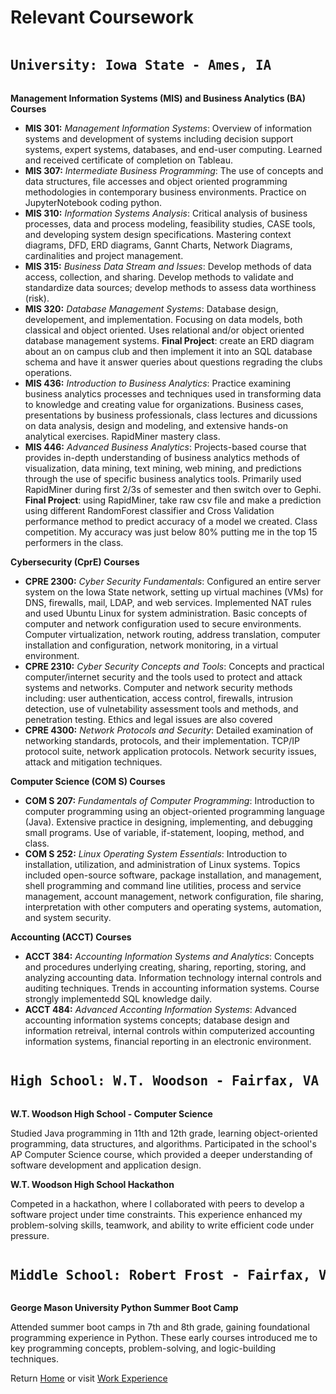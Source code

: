
<!DOCTYPE html>
<html lang="en">
<body>
    <h1>Relevant Coursework</h1>
    <pre><h2>University: Iowa State - Ames, IA</h2></pre>
    <p><strong>Management Information Systems (MIS) and Business Analytics (BA) Courses</strong></p>
    <ul>
        <li><strong>MIS 301:</strong> <em>Management Information Systems</em>: Overview of information systems and development of systems including decision support systems, expert systems, databases, and end-user computing. Learned and received certificate of completion on Tableau.</li>
        <li><strong>MIS 307:</strong> <em>Intermediate Business Programming</em>: The use of concepts and data structures, file accesses and object oriented programming methodologies in contemporary business environments. Practice on JupyterNotebook coding python.</li>
        <li><strong>MIS 310:</strong> <em>Information Systems Analysis</em>: Critical analysis of business processes, data and process modeling, feasibility studies, CASE tools, and developing system design specifications. Mastering context diagrams, DFD, ERD diagrams, Gannt Charts, Network Diagrams, cardinalities and project management.</li>
        <li><strong>MIS 315:</strong> <em>Business Data Stream and Issues</em>: Develop methods of data access, collection, and sharing. Develop methods to validate and standardize data sources; develop methods to assess data worthiness (risk).</li>
        <li><strong>MIS 320:</strong> <em>Database Management Systems</em>: Database design, developement, and implementation. Focusing on data models, both classical and object oriented. Uses relational and/or object oriented database management systems. <strong>Final Project</strong>: create an ERD diagram about an on campus club and then implement it into an SQL database schema and have it answer queries about questions regrading the clubs operations.</li>
        <li><strong>MIS 436:</strong> <em>Introduction to Business Analytics</em>: Practice examining business analytics processes and techniques used in transforming data to knowledge and creating value for organizations. Business cases, presentations by business professionals, class lectures and dicussions on data analysis, design and modeling, and extensive hands-on analytical exercises. RapidMiner mastery class.</li>        
        <li><strong>MIS 446:</strong> <em>Advanced Business Analytics</em>: Projects-based course that provides in-depth understanding of business analytics methods of visualization, data mining, text mining, web mining, and predictions through the use of specific business analytics tools. Primarily used RapidMiner during first 2/3s of semester and then switch over to Gephi. <strong>Final Project</strong>: using RapidMiner, take raw csv file and make a prediction using different RandomForest classifier and Cross Validation performance method to predict accuracy of a model we created. Class competition. My accuracy was just below 80% putting me in the top 15 performers in the class.</li>
    </ul>
    <p><strong>Cybersecurity (CprE) Courses</strong></p>
    <ul>
        <li><strong>CPRE 2300:</strong> <em>Cyber Security Fundamentals</em>: Configured an entire server system on the Iowa State network, setting up virtual machines (VMs) for DNS, firewalls, mail, LDAP, and web services. Implemented NAT rules and used Ubuntu Linux for system administration. Basic concepts of computer and network configuration used to secure environments. Computer virtualization, network routing, address translation, computer installation and configuration, network monitoring, in a virtual environment. </li>
        <li><strong>CPRE 2310:</strong> <em>Cyber Security Concepts and Tools</em>: Concepts and practical computer/internet security and the tools used to protect and attack systems and networks. Computer and network security methods including: user authentication, access control, firewalls, intrusion detection, use of vulnetability assessment tools and methods, and penetration testing. Ethics and legal issues are also covered</li>
        <li><strong>CPRE 4300:</strong> <em>Network Protocols and Security</em>: Detailed examination of networking standards, protocols, and their implementation. TCP/IP protocol suite, network application protocols. Network security issues, attack and mitigation techniques.</li>
    </ul>
    <p><strong>Computer Science (COM S) Courses</strong></p>
    <ul>
        <li><strong>COM S 207:</strong> <em>Fundamentals of Computer Programming</em>: Introduction to computer programming using an object-oriented programming language (Java). Extensive practice in designing, implementing, and debugging small programs. Use of variable, if-statement, looping, method, and class.</li>
        <li><strong>COM S 252:</strong> <em>Linux Operating System Essentials</em>: Introduction to installation, utilization, and administration of Linux systems. Topics included open-source software, package installation, and management, shell programming and command line utilities, process and service management, account management, network configuration, file sharing, interpretation with other computers and operating systems, automation, and system security.</li>
    </ul>
    <p><strong>Accounting (ACCT) Courses</strong></p>
    <ul>
        <li><strong>ACCT 384:</strong> <em>Accounting Information Systems and Analytics</em>: Concepts and procedures underlying creating, sharing, reporting, storing, and analyzing accounting data. Information technology internal controls and auditing techniques. Trends in accounting information systems. Course strongly implementedd SQL knowledge daily. </li>
        <li><strong>ACCT 484:</strong> <em>Advanced Acconting Information Systems</em>: Advanced accounting information systems concepts; database design and information retreival, internal controls within computerized accounting information systems, financial reporting in an electronic environment.</li>
    </ul>
    <pre><h2>High School: W.T. Woodson - Fairfax, VA</h2></pre>
    <p><strong>W.T. Woodson High School - Computer Science</strong></p>
    <p>Studied Java programming in 11th and 12th grade, learning object-oriented programming, data structures, and algorithms. Participated in the school's AP Computer Science course, which provided a deeper understanding of software development and application design.</p>
    <p><strong>W.T. Woodson High School Hackathon</strong></p>
    <p>Competed in a hackathon, where I collaborated with peers to develop a software project under time constraints. This experience enhanced my problem-solving skills, teamwork, and ability to write efficient code under pressure.</p>
       <pre><h2>Middle School: Robert Frost - Fairfax, VA</h2></pre>
    <p><strong>George Mason University Python Summer Boot Camp</strong></p>
    <p>Attended summer boot camps in 7th and 8th grade, gaining foundational programming experience in Python. These early courses introduced me to key programming concepts, problem-solving, and logic-building techniques.</p>  
    <p>Return <a href="home.md">Home</a> or visit <a href="experience.md">Work Experience</a></p>
</body>
</html>
